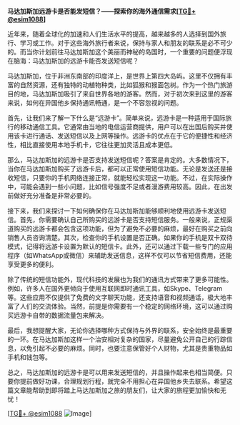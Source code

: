 **马达加斯加远游卡是否能发短信？——探索你的海外通信需求[[TG💪+ @esim1088](https://t.me/s/esim1088)]**

近年来，随着全球化的加速和人们生活水平的提高，越来越多的人选择到国外旅行、学习或工作。对于这些海外旅行者来说，保持与家人和朋友的联系是必不可少的。而当你计划前往马达加斯加这个美丽而神秘的岛国时，一个重要的问题便浮现在脑海：马达加斯加的远游卡能否发送短信呢？

马达加斯加，位于非洲东南部的印度洋上，是世界上第四大岛屿。这里不仅拥有丰富的自然资源，还有独特的动植物种类，比如狐猴和猴面包树。作为一个热门旅游目的地，马达加斯加吸引了来自世界各地的游客。然而，对于初次来到这里的游客来说，如何在异国他乡保持通讯畅通，是一个不容忽视的问题。

首先，让我们来了解一下什么是“远游卡”。简单来说，远游卡是一种适用于国际旅行的移动通信工具。它通常由当地的电信运营商提供，用户可以在出国后购买并使用该卡进行通话、发送短信以及上网等操作。远游卡的优点在于它的便捷性和经济性，相比直接使用本地手机卡，它往往更加灵活且成本更低。

那么，马达加斯加的远游卡是否支持发送短信呢？答案是肯定的。大多数情况下，当你在马达加斯加购买了远游卡后，都可以正常使用短信功能。无论是发送还是接收短信，只要你的手机网络连接正常，就能轻松实现这一功能。不过，在实际操作中，可能会遇到一些小问题，比如信号强度不足或者漫游费用较高。因此，在出发前做好充分准备是非常必要的。

接下来，我们来探讨一下如何确保你在马达加斯加能够顺利地使用远游卡发送短信。首先，你需要确认自己所购买的远游卡是否支持短信服务。一般来说，正规渠道购买的远游卡都会包含这项功能，但为了避免不必要的麻烦，最好在购买之前向销售人员咨询清楚。其次，检查你的手机设置是否正确。如果你的手机是双卡双待模式，记得将远游卡设置为默认的短信卡。此外，还可以通过下载一些专门的应用程序（如WhatsApp或微信）来辅助发送信息，这样不仅可以节省短信费用，还能享受更多的便利。

除了传统的短信功能外，现代科技的发展也为我们的通讯方式带来了更多可能性。例如，许多人在国外更倾向于使用互联网即时通讯工具，如Skype、Telegram等。这些应用不仅提供了免费的文字聊天功能，还支持语音和视频通话，极大地丰富了人们的交流体验。当然，前提是你需要有一个稳定的网络环境，这可以通过购买远游卡自带的数据流量包来解决。

最后，我想提醒大家，无论你选择哪种方式保持与外界的联系，安全始终是最重要的一环。在马达加斯加这样一个治安相对复杂的国家，尽量避免公开自己的行踪信息，以免引起不必要的麻烦。同时，也要注意保管好个人财物，尤其是贵重物品如手机和钱包等。

总之，马达加斯加的远游卡是可以用来发送短信的，并且操作起来也相当简便。只要你提前做好功课，合理规划行程，就完全不用担心在异国他乡失去联系。希望这篇文章能帮助到即将踏上马达加斯加之旅的朋友们，让大家的旅程更加愉快和无忧！

[[TG💪+ @esim1088](https://t.me/s/esim1088) ![Image](https://i.postimg.cc/4NQfJmqS/Snipaste-2025-05-13-00-14-12.png)]